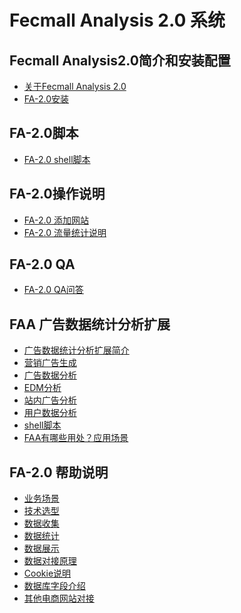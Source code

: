 Fecmall Analysis 2.0 系统
===============================


Fecmall Analysis2.0简介和安装配置
-------------
* [关于Fecmall Analysis 2.0](fecmall-analysis-2-about.md)
* [FA-2.0安装](fecmall-analysis-2-install.md)


FA-2.0脚本
-------------
* [FA-2.0 shell脚本](fecmall-analysis-2-script-day.md)

FA-2.0操作说明
-------------
* [FA-2.0 添加网站](fecmall-analysis-2-add-site.md)
* [FA-2.0 流量统计说明](fecmall-analysis-2-view-stats.md)


FA-2.0 QA
-------------
* [FA-2.0 QA问答](fecmall-analysis-2-qa.md)


FAA 广告数据统计分析扩展
-------------
* [广告数据统计分析扩展简介](fecmall-analysis-2-fecfaa.md)
* [营销广告生成](fecmall-analysis-2-fecfaa-advertise-generate.md)
* [广告数据分析](fecmall-analysis-2-fecfaa-advertise-stats.md)
* [EDM分析](fecmall-analysis-2-fecfaa-advertise-edm-stats.md)
* [站内广告分析](fecmall-analysis-2-fecfaa-advertise-eid-stats.md)
* [用户数据分析](fecmall-analysis-2-fecfaa-user-stats.md)
* [shell脚本](fecmall-analysis-2-fecfaa-script-day.md)
* [FAA有哪些用处？应用场景](fecmall-analysis-2-qa-yongchu.md)

FA-2.0 帮助说明
-----------

* [业务场景](fecmall-analysis-2-changjing.md)
* [技术选型](fecmall-analysis-2-jishu.md)
* [数据收集](fecmall-analysis-2-get-data.md)
* [数据统计](fecmall-analysis-2-data-analysis.md)
* [数据展示](fecmall-analysis-2-data-view.md)
* [数据对接原理](site_relate_yuanli.md)
* [Cookie说明](trace_cookie.md)
* [数据库字段介绍](trace_db_data.md)
* [其他电商网站对接](site_relate.md)










